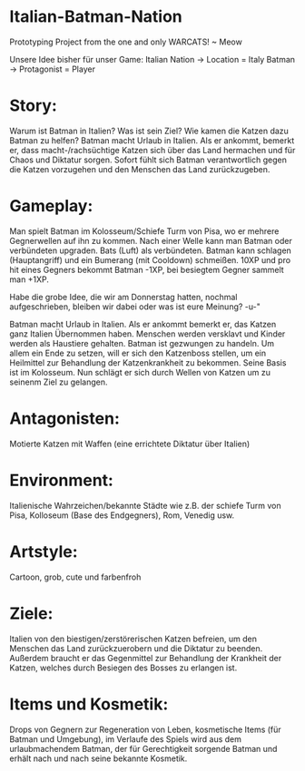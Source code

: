 # Italian-Batman-Nation
Prototyping Project from the one and only  WARCATS! ~ Meow

Unsere Idee bisher für unser Game:
Italian Nation -> Location = Italy
Batman -> Protagonist = Player

# Story:
Warum ist Batman in Italien? Was ist sein Ziel? Wie kamen die Katzen dazu Batman zu helfen? Batman macht Urlaub in Italien. Als er ankommt, bemerkt er, dass macht-/rachsüchtige Katzen sich über das Land hermachen und für Chaos und Diktatur sorgen. Sofort fühlt sich Batman verantwortlich gegen die Katzen vorzugehen und den Menschen das Land zurückzugeben. 

# Gameplay: 
Man spielt Batman im Kolosseum/Schiefe Turm von Pisa, wo er mehrere Gegnerwellen auf ihn zu kommen. Nach einer Welle kann man Batman oder verbündeten upgraden. Bats (Luft) als verbündeten. Batman kann schlagen (Hauptangriff) und ein Bumerang (mit Cooldown) schmeißen. 
10XP und pro hit eines Gegners bekommt Batman -1XP, bei besiegtem Gegner sammelt man +1XP.

Habe die grobe Idee, die wir am Donnerstag hatten, nochmal aufgeschrieben, bleiben wir dabei oder was ist eure Meinung? -u-"

Batman macht Urlaub in Italien. Als er ankommt bemerkt er, das Katzen ganz Italien Übernommen haben. Menschen werden versklavt und Kinder werden als Haustiere gehalten. Batman ist gezwungen zu handeln. Um allem ein Ende zu setzen, will er sich den Katzenboss stellen, um ein Heilmittel zur Behandlung der Katzenkrankheit zu bekommen. Seine Basis ist im Kolosseum. Nun schlägt er sich durch Wellen von Katzen um zu seinenm Ziel zu gelangen.

# Antagonisten:
Motierte Katzen mit Waffen (eine errichtete Diktatur über Italien)

# Environment:
Italienische Wahrzeichen/bekannte Städte wie z.B. der schiefe Turm von Pisa, Kolloseum (Base des Endgegners), Rom, Venedig usw.

# Artstyle:
Cartoon, grob, cute und farbenfroh

# Ziele:
Italien von den biestigen/zerstörerischen Katzen befreien, um den Menschen das Land zurückzuerobern und die Diktatur zu beenden. Außerdem braucht er das Gegenmittel zur Behandlung der Krankheit der Katzen, welches durch Besiegen des Bosses zu erlangen ist.

# Items und Kosmetik:
Drops von Gegnern zur Regeneration von Leben, kosmetische Items (für Batman und Umgebung), im Verlaufe des Spiels wird aus dem urlaubmachendem Batman, der für Gerechtigkeit sorgende Batman und erhält nach und nach seine bekannte Kosmetik.

